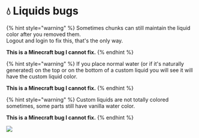 # 💧 Liquids bugs

{% hint style="warning" %}
Sometimes chunks can still maintain the liquid color after you removed them.\
Logout and login to fix this, that's the only way.

**This is a Minecraft bug I cannot fix.**
{% endhint %}

{% hint style="warning" %}
If you place normal water (or if it's naturally generated) on the top or on the bottom of a custom liquid you will see it will have the custom liquid color.

**This is a Minecraft bug I cannot fix.**
{% endhint %}

{% hint style="warning" %}
Custom liquids are not totally colored sometimes, some parts still have vanilla water color.

**This is a Minecraft bug I cannot fix.**
{% endhint %}

![](</.gitbook/assets/image/liquids-bugs.png>)
